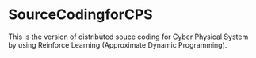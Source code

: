 # SourceCodingforCPS

This is the version of distributed souce coding for Cyber Physical System by using Reinforce Learning (Approximate Dynamic Programming).
